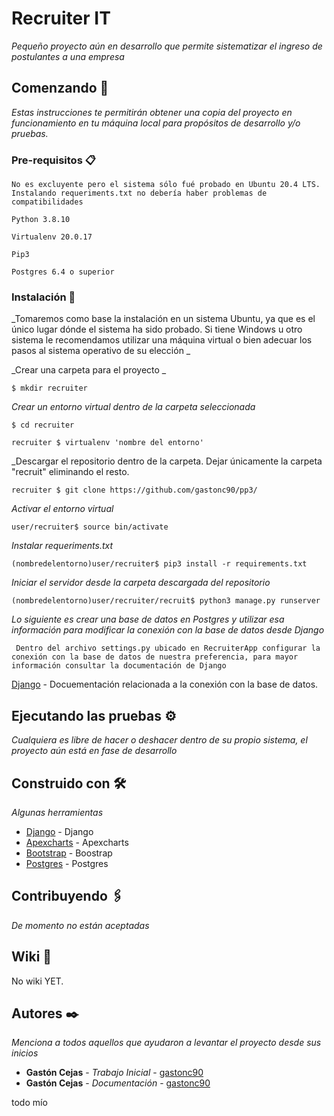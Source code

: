 # Recruiter IT

_Pequeño proyecto aún en desarrollo que permite sistematizar el ingreso de postulantes a una empresa_

## Comenzando 🚀

_Estas instrucciones te permitirán obtener una copia del proyecto en funcionamiento en tu máquina local para propósitos de desarrollo y/o pruebas._


### Pre-requisitos 📋

```
No es excluyente pero el sistema sólo fué probado en Ubuntu 20.4 LTS. Instalando requeriments.txt no debería haber problemas de compatibilidades
```
```
Python 3.8.10
```
```
Virtualenv 20.0.17
```
```
Pip3 
```
```
Postgres 6.4 o superior
```

### Instalación 🔧

_Tomaremos como base la instalación en un sistema Ubuntu, ya que es el único lugar dónde el sistema ha sido probado.
Si tiene Windows u otro sistema le recomendamos utilizar una máquina virtual o bien adecuar los pasos al sistema operativo de su elección _

_Crear una carpeta para el proyecto _

```
$ mkdir recruiter
```

_Crear un entorno virtual dentro de la carpeta seleccionada_

```
$ cd recruiter 
```

```
recruiter $ virtualenv 'nombre del entorno'
```

_Descargar el repositorio dentro de la carpeta. Dejar únicamente la carpeta "recruit" eliminando el resto.

```
recruiter $ git clone https://github.com/gastonc90/pp3/
```
_Activar el entorno virtual_

```
user/recruiter$ source bin/activate
```

_Instalar requeriments.txt_

```
(nombredelentorno)user/recruiter$ pip3 install -r requirements.txt
```

_Iniciar el servidor desde la carpeta descargada del repositorio_

```
(nombredelentorno)user/recruiter/recruit$ python3 manage.py runserver
```

_Lo siguiente es crear una base de datos en Postgres y utilizar esa información para modificar la conexión con la base de datos desde Django_
```
 Dentro del archivo settings.py ubicado en RecruiterApp configurar la conexión con la base de datos de nuestra preferencia, para mayor información consultar la documentación de Django
```
[Django](https://docs.djangoproject.com/en/4.0/ref/databases/) - Docuementación relacionada a la conexión con la base de datos.



## Ejecutando las pruebas ⚙️

_Cualquiera es libre de hacer o deshacer *dentro de su propio sistema*, el proyecto aún está en fase de desarrollo_



## Construido con 🛠️

_Algunas herramientas_

* [Django](https://docs.djangoproject.com/) - Django
* [Apexcharts](https://apexcharts.com/) - Apexcharts
* [Bootstrap](https://getbootstrap.com/) - Boostrap
* [Postgres](https://www.postgresql.org/download/) - Postgres

## Contribuyendo 🖇️

_De momento no están aceptadas_

## Wiki 📖

No wiki YET.



## Autores ✒️

_Menciona a todos aquellos que ayudaron a levantar el proyecto desde sus inicios_

* **Gastón Cejas** - *Trabajo Inicial* - [gastonc90](https://github.com/gastonc90/)
* **Gastón Cejas** - *Documentación* - [gastonc90](https://github.com/gastonc90/)

todo mío
